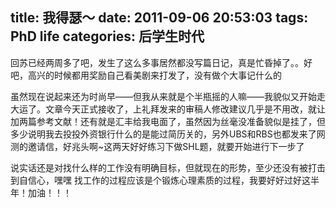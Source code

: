 title: 我得瑟～
date: 2011-09-06 20:53:03
tags: PhD life
categories: 后学生时代
---

回苏已经两周多了吧，发生了这么多事居然都没写篇日记，真是忙昏掉了。。好吧，高兴的时候都用奖励自己看美剧来打发了，没有做个大事记什么的

虽然现在说起来还为时尚早——但我从来就是个半瓶摇的人嘛——我貌似又开始走大运了。文章今天正式接收了，上礼拜发来的审稿人修改建议几乎是不用改，就让加两篇参考文献！还有就是汇丰给我电面了，虽然因为丝毫没准备貌似是挂了，但多少说明我去投投外资银行什么的是能过简历关的，另外UBS和RBS也都发来了网测的邀请信，好兆头啊~这两天好好练习下做SHL题，就要开始进行下一步了

说实话还是对找什么样的工作没有明确目标，但就现在的形势，至少还没有被打击到自信心，嘿嘿
找工作的过程应该是个锻炼心理素质的过程，我要好好过好这半年！加油！！！
